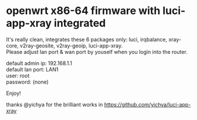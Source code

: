# openwrt x86-64 firmware with luci-app-xray integrated  

It's really clean, integrates these 6 packages only: luci, irqbalance, xray-core, v2ray-geosite, v2ray-geoip, luci-app-xray.  
Please adjust lan port & wan port by youself when you login into the router.  

default admin ip: 192.168.1.1  
default lan port: LAN1  
user: root  
password: (none)  

Enjoy!

thanks @yichya for the brilliant works in https://github.com/yichya/luci-app-xray


